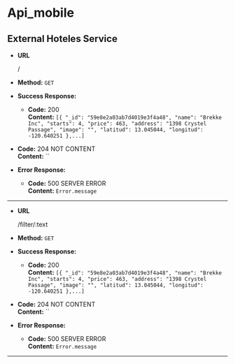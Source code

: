 # Api_mobile

**External Hoteles Service**
----
* **URL**

  /
  
* **Method:**
    `GET`
      
* **Success Response:**

  * **Code:** 200 <br />
    **Content:** `[{
                    "_id": "59e8e2a03ab7d4019e3f4a48",
                    "name": "Brekke Inc",
                    "starts": 4,
                    "price": 463,
                    "address": "1398 Crystel Passage",
                    "image": "",
                    "latitud": 13.045044,
                    "longitud": -120.640251
                },...]
            `

* **Code:** 204 NOT CONTENT <br />
    **Content:** ``
 
* **Error Response:**
  * **Code:** 500 SERVER ERROR <br />
    **Content:** `Error.message`
      
 ---     
* **URL**

  /filter/:text
  
* **Method:**
    `GET`      
* **Success Response:**

  * **Code:** 200 <br />
    **Content:** `[{
                    "_id": "59e8e2a03ab7d4019e3f4a48",
                    "name": "Brekke Inc",
                    "starts": 4,
                    "price": 463,
                    "address": "1398 Crystel Passage",
                    "image": "",
                    "latitud": 13.045044,
                    "longitud": -120.640251
                },...]
            `

* **Code:** 204 NOT CONTENT <br />
    **Content:** ``
 
* **Error Response:**
  * **Code:** 500 SERVER ERROR <br />
    **Content:** `Error.message`
      
---
